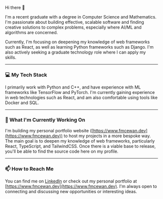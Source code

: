 Hi there 👋

I'm a recent graduate with a degree in Computer Science and Mathematics. I'm passionate about building effective, scalable software and finding creative solutions to complex problems, especially where AI/ML and algorithms are concerned.

Currently, I'm focusing on deepening my knowledge of web frameworks such as React, as well as learning Python frameworks such as Django. I'm also actively seeking a graduate technology role where I can apply my skills.

---

### 💻 My Tech Stack

I primarily work with Python and C++, and have experience with ML frameworks like TensorFlow and PyTorch. I'm currently gaining experience in web technologies such as React, and am also comfortable using tools like Docker and SQL.

---

### 🌱 What I'm Currently Working On

I'm building my personal portfolio website ([https://www.fmcewan.dev](https://www.fmcewan.dev)) to host my projects in a more bespoke way. The main goal is to deepen my knowledge of web frameworks, particularly React, TypeScript, and TailwindCSS. Once there is a viable base to release, you'll be able to find the source code here on my profile.

---

### 📫 How to Reach Me

You can find me on [LinkedIn](https://www.linkedin.com/in/fraser-mcewan-517186253/) or check out my personal portfolio at [https://www.fmcewan.dev](https://www.fmcewan.dev). I'm always open to connecting and discussing new opportunities or interesting ideas.
